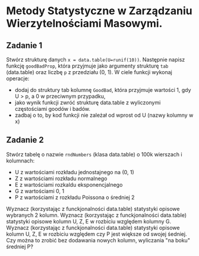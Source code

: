 

# Metody Statystyczne w Zarządzaniu Wierzytelnościami Masowymi.

## Zadanie 1

Stwórz strukturę danych `x = data.table(U=runif(10))`. Następnie napisz funkcję `goodBadProp`, która przyjmuje jako argumenty strukturę `tab` (data.table) oraz liczbę `p` z przedziału (0, 1). W ciele funkcji wykonaj operacje:

  - dodaj do struktury tab kolumnę `GoodBad`, która przyjmuje wartości 1, gdy U > p,
    a 0 w przeciwnym przypadku,
  - jako wynik funkcji zwróć strukturę data.table z wyliczonymi częstościami
    goodów i badów.
  - zadbaj o to, by kod funkcji nie zależał od wprost od U (nazwy kolumny w x)

## Zadanie 2

Stwórz tabelę o nazwie `rndNumbers` (klasa data.table) o 100k wierszach i kolumnach:

- U z wartościami rozkładu jednostajnego na (0, 1)
- Z z wartościami rozkładu normalnego
- E z wartościami rozkaldu eksponencjalnego
- G z wartościami 0, 1
- P z wartościami z rozkładu Poissona o średniej 2

Wyznacz (korzystając z funckjonalności data.table) statystyki opisowe wybranych 2 kolumn.
Wyznacz (korzystając z funckjonalności data.table) statystyki opisowe kolumn U, Z, E w rozbiciu względem kolumny G.
Wyznacz (korzystając z funckjonalności data.table) statystyki opisowe kolumn U, Z, E w rozbiciu względem czy P jest większe od swojej śedniej. Czy można to zrobić bez dodawania nowych kolumn, wyliczania "na boku" średniej P?

